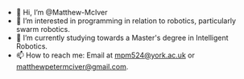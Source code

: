 - 👋 Hi, I’m @Matthew-McIver
- 👀 I’m interested in programming in relation to robotics, particularly swarm robotics.
- 🌱 I’m currently studying towards a Master's degree in Intelligent Robotics.
- 📫 How to reach me: Email at mpm524@york.ac.uk or matthewpetermciver@gmail.com.

<!---
Matthew-McIver/Matthew-McIver is a ✨ special ✨ repository because its `README.md` (this file) appears on your GitHub profile.
You can click the Preview link to take a look at your changes.
--->
